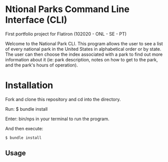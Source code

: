 # Ntional Parks Command Line Interface (CLI)
First portfolio project for Flatiron (102020 - ONL - SE - PT)

Welcome to the National Park CLI. This program allows the user to see a list of every national park in the United States in alphabetical order or by state. The user can then choose the index associated with a park to find out more information about it (ie: park description, notes on how to get to the park, and the park's hours of operation).

# Installation
Fork and clone this repository and cd into the directory.

Run: 
$ bundle install

Enter: 
bin/nps in your terminal to run the program.

And then execute:

    $ bundle install



## Usage
